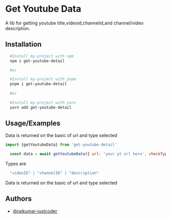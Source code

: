 
# Get Youtube Data

A lib for getting youtube title,videoid,channelid,and channel/video description.
## Installation


```bash
  #Install my-project with npm
  npm i get-youtube-detail

  #or

  #Install my-project with pnpm
  pnpm i get-youtube-detail
  
  #or

  #Install my-project with yarn
  yarn add get-youtube-detail

```
    
## Usage/Examples

Data is returned on the basic of url and type selected 

```javascript
import {getYoutubeData} from 'get-youtube-detail'

  const data = await getYoutubeData({ url: 'your yt url here', checkType:"select type" }

```
Types are 
```ts
  "videoID" | "channelID" | "description"
```

Data is returned on the basic of url and type selected 

## Authors

- [@rajkumar-justcoder](https://github.com/rajkumar-justcoder/)

